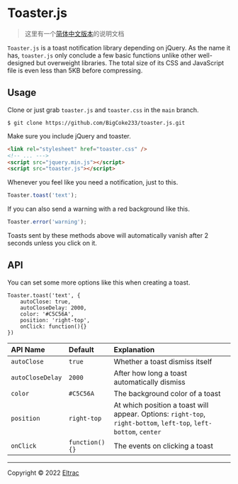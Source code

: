 # Toaster.js

> 这里有一个[简体中文版本](README-CN.md)的说明文档

`Toaster.js` is a toast notification library depending on jQuery. As the name it has, `toaster.js` only conclude a few basic functions unlike other well-designed but overweight libraries. The total size of its CSS and JavaScript file is even less than 5KB before compressing.

## Usage

Clone or just grab `toaster.js` and `toaster.css` in the `main` branch.

```git
$ git clone https://github.com/BigCoke233/toaster.js.git
```

Make sure you include jQuery and toaster.

```html
<link rel="stylesheet" href="toaster.css" />
<!-- ... --->
<script src="jquery.min.js"></script>
<script src="toaster.js"></script>
```

Whenever you feel like you need a notification, just to this.

```javascript
Toaster.toast('text');
```

If you can also send a warning with a red background like this.

```javascript
Toaster.error('warning');
```

Toasts sent by these methods above will automatically vanish after 2 seconds unless you click on it.

## API

You can set some more options like this when creating a toast.

```
Toaster.toast('text', {
    autoClose: true,
    autoCloseDelay: 2000,
    color: '#C5C56A',
    position: 'right-top',
    onClick: function(){}
})
```

| API Name | Default | Explanation |
| :--- | :--- | :--- |
| `autoClose` |  `true` | Whether a toast dismiss itself |
| `autoCloseDelay` | `2000` | After how long a toast automatically dismiss |
| `color` | `#C5C56A` | The background color of a toast |
| `position` | `right-top` | At which position a toast will appear. Options: `right-top`, `right-bottom`, `left-top`, `left-bottom`, `center` |
| `onClick` | `function(){}` | The events on clicking a toast |

---

Copyright &copy; 2022 [Eltrac](https://github.com/BigCoke233)